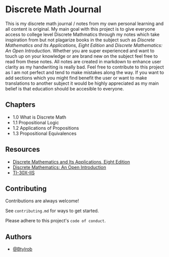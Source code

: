 
# Discrete Math Journal 

This is my discrete math journal / notes from my own personal learning and all content is original. My main goal with this project is to give everyone access to college level Discrete Mathmatics through my notes which take inspiration from but not plagarize books in the subject such as _Discrete Mathematics and Its Applications, Eight Edition_ and _Discrete Mathematics: An Open Introduction_. Whether you are super experienced and want to touch up on your knowledge or are brand new on the subject feel free to read from these notes. All notes are created in markdown to enhance user clarity as my handwriting is really bad. Feel free to contribute to this project as I am not perfect and tend to make mistakes along the way. If you want to add sections which you might find benefit the user or want to make translations to another subject it would be highly appreciated as my main belief is that education should be accesible to everyone. 





## Chapters

- 1.0 What is Discrete Math
- 1.1 Propositional Logic
- 1.2 Applications of Propositions
- 1.3 Propositional Equivalences



## Resources

 - [Discrete Mathematics and Its Applications, Eight Edition ](https://www.mheducation.com/highered/product/Discrete-Mathematics-and-Its-Applications-Rosen.html?cid=ppc%7CHE%7CPaid-G-Shop%7Cgoogle%7C&gad_source=1)
 - [Discrete Mathematics: An Open Introduction](https://www.scrawlbooks.com/book/9781792901690)
 - [TI-30X-IIS](https://www.target.com/p/texas-instruments-30xiis-scientific-calculator-black/-/A-82546536?ref=tgt_adv_xsp&AFID=google&fndsrc=tgtao&DFA=336247729&CPNG=PLA_Electronics%2BShopping_Local%7CElectronics_Ecomm_Hardlines&adgroup=SC_Electronics&LID=9428490278pgs&LNM=PRODUCT_GROUP&network=g&device=c&location=9011990&targetid=pla-622090993677&ds_rl=1246978&ds_rl=1248099&gad_source=1&gclsrc=aw.ds)


## Contributing

Contributions are always welcome!

See `contributing.md` for ways to get started.

Please adhere to this project's `code of conduct`.


## Authors

- [@Btylrob](https://github.com/Btylrob)
